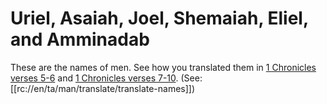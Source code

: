 # Uriel, Asaiah, Joel, Shemaiah, Eliel, and Amminadab

These are the names of men. See how you translated them in [1 Chronicles verses 5-6](./04.md) and [1 Chronicles verses 7-10](./07.md). (See: [[rc://en/ta/man/translate/translate-names]])

